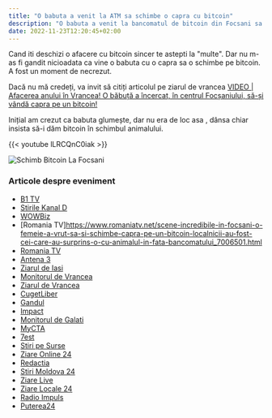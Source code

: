 ```yaml
---
title: "O babuta a venit la ATM sa schimbe o capra cu bitcoin"
description: "O babuta a venit la bancomatul de bitcoin din Focsani sa schimbe o capra cu bitcoin."
date: 2022-11-23T12:20:45+02:00
---
```


Cand iti deschizi o afacere cu bitcoin sincer te astepti la "multe". Dar nu m-as fi gandit nicioadata ca vine o babuta cu o capra sa o schimbe pe bitcoin. A fost un moment de necrezut.

Dacă nu mă credeți, va invit să citiți articolul pe ziarul de vrancea [VIDEO | Afacerea anului în Vrancea! O băbuță a încercat, în centrul Focșaniului, să-și vândă capra pe un bitcoin!](https://www.ziaruldevrancea.ro/rubrici/puls/video-afacerea-anului-in-vrancea-o-babuta-a-incercat-in-centrul-focsaniului-sa-si-vanda-capra-pe-un-bitcoin)


Inițial am crezut ca babuta glumește, dar nu era de loc asa
, dânsa chiar insista să-i dăm bitcoin în schimbul animalului.


{{< youtube lLRCQnC0iak >}}


![Schimb Bitcoin La Focsani](/images/babuta-capra-bitcoin.jpg)


### Articole despre eveniment 

 - [B1 TV](https://www.b1tv.ro/stiri-locale/afacerea-anului-in-vrancea-o-femeie-a-incercat-sa-si-vanda-capra-pe-un-bitcoin-in-centrul-focsaniului-1232255.html)
 - [Stirile Kanal D](https://www.stirilekanald.ro/capra-la-schimb-pe-un-bitcoin-20270478)
 - [WOWBiz](https://www.wowbiz.ro/o-femeie-si-a-dus-capra-la-un-bancomat-din-focsani-sa-o-schimbe-pe-bitcoin-capra-mea-da-si-lapte-vrei-sa-o-probam-20270645)
 - [Romania TV]https://www.romaniatv.net/scene-incredibile-in-focsani-o-femeie-a-vrut-sa-si-schimbe-capra-pe-un-bitcoin-localnicii-au-fost-cei-care-au-surprins-o-cu-animalul-in-fata-bancomatului_7006501.html
 - [Romania TV](https://www.youtube.com/watch?v=lLRCQnC0iak)
 - [Antena 3](https://www.antena3.ro/actualitate/locale/pensionara-vanzare-capra-bancomat-bitcoin-oras-focsani-elon-musk-industria-cripto-658179.html)
 - [Ziarul de Iasi](https://www.ziaruldeiasi.ro/stiri/video-o-babuta-a-incercat-sa-vanda-o-capra-pe-un-bitcoin-in-centrul-focsaniului--339110.html)
 - [Monitorul de Vrancea](https://www.monitoruldevrancea.ro/2022/11/23/video-o-femeie-a-adus-o-capra-ca-s-o-schimbe-pe-bitcoin-la-bancomatul-din-focsani/)
 - [Ziarul de Vrancea](https://www.ziaruldevrancea.ro/rubrici/puls/video-afacerea-anului-in-vrancea-o-babuta-a-incercat-in-centrul-focsaniului-sa-si-vanda-capra-pe-un-bitcoin)
 - [CugetLiber](https://cugetliber.ro/mobile/stiri-actual-capra-scoasa-la-vanzare-pe-bitcoin-de-o-pensionara-din-focsani-vreau-sa-fac-o-combinatie-daca-nu-il-sun-pe-elon-musk-470259)
 - [Gandul](https://www.gandul.ro/stiri/video-o-batrana-din-vrancea-a-incercat-sa-faca-afacerea-vietii-femeia-a-vrut-sa-isi-vanda-capra-pe-un-bitcoin-19880541)
 - [Impact](https://www.impact.ro/capra-de-vanzare-in-schimbul-unui-bitcoin-afacerea-cu-care-o-batranica-spera-sa-dea-lovitura-daca-nu-i-o-dau-lui-elon-musk-450501.html)
 - [Monitorul de Galati](https://www.monitoruldegalati.ro/regional/o-batrana-a-adus-o-capra-la-bancomat-ca-s-o-schimbe-pe-bitcoin-video.html)
 - [MyCTA](https://mycta.ro/capra-scoasa-la-vanzare-pe-bitcoin-de-o-pensionara-din-focsani-vreau-sa-fac-o-combinatie-daca-nu-il-sun-pe-elon-musk/)
 - [7est](https://www.7est.ro/2022/11/video-o-babuta-a-incercat-sa-vanda-o-capra-pe-un-bitcoin-in-centrul-focsaniului/)
 - [Stiri pe Surse](https://www.stiridinsurse.ro/stiri/capra-scoasa-la-vanzare-pe-bitcoin-de-o-pensionara-din-focsani-vreau-sa-fac-o-combinatie-daca-nu-il-sun-pe-elon-musk/)
 - [Ziare Online 24](https://www.ziareonline24.ro/capra-scoasa-la-vanzare-pe-bitcoin-de-o-pensionara-din-focsani-vreau-sa-fac-o-combinatie-daca-nu-il-sun-pe-elon-musk-338996/)
 - [Redactia](https://redactia.ro/o-batrana-n-a-mai-asteptat-pensia-si-si-a-scos-capra-la-vanzare-femeia-avea-de-gand-s-o-dea-pe-un-bitcon-vreau-sa-fac-o-combinatie-244172)
 - [Stiri Moldova 24](https://stirimoldova24.ro/video-o-babuta-a-incercat-sa-vanda-o-capra-pe-un-bitcoin-in-centrul-focsaniului/)
 - [Ziare Live](https://www.ziarelive.ro/stiri/video-o-babuta-a-incercat-sa-vanda-o-capra-pe-un-bitcoin-in-centrul-focsaniului.html)
 - [Ziare Locale 24](https://ziarelocale24.ro/capra-scoasa-la-vanzare-pe-bitcoin-de-o-pensionara-din-f/265961)
 - [Radio Impuls](https://www.radioimpuls.ro/video-o-batranica-din-focsani-a-scos-capra-la-vanzare-in-schimbul-unui-bitcoin-vreau-sa-fac-o-combinatie-daca-nu-il-sun-pe-elon-musk-20270579)
 - [Puterea24](https://www.puterea24.ro/social/video-o-capra-pentru-un-bitcoin-afacerea-pusa-la-cale-de-o-batrana-din-focsani-222348.html)
